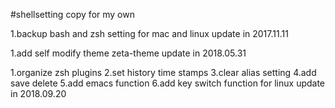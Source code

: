 #shellsetting copy for my own

1.backup bash and zsh setting for mac and linux
update in 2017.11.11

1.add self modify theme zeta-theme
update in 2018.05.31

1.organize zsh plugins
2.set history time stamps
3.clear alias setting
4.add save delete
5.add emacs function
6.add key switch function for linux
update in 2018.09.20
